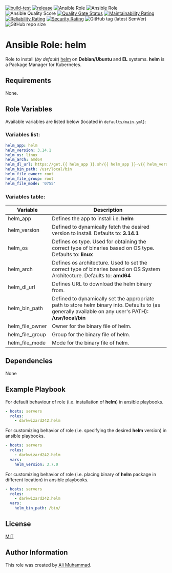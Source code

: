[![build-test](https://github.com/darkwizard242/ansible-role-helm/workflows/build-and-test/badge.svg?branch=master)](https://github.com/darkwizard242/ansible-role-helm/actions?query=workflow%3Abuild-and-test) [![release](https://github.com/darkwizard242/ansible-role-helm/workflows/release/badge.svg)](https://github.com/darkwizard242/ansible-role-helm/actions?query=workflow%3Arelease) ![Ansible Role](https://img.shields.io/ansible/role/57160?color=dark%20green%20) ![Ansible Role](https://img.shields.io/ansible/role/d/57160?label=role%20downloads) ![Ansible Quality Score](https://img.shields.io/ansible/quality/57160?label=ansible%20quality%20score) [![Quality Gate Status](https://sonarcloud.io/api/project_badges/measure?project=ansible-role-helm&metric=alert_status)](https://sonarcloud.io/dashboard?id=ansible-role-helm) [![Maintainability Rating](https://sonarcloud.io/api/project_badges/measure?project=ansible-role-helm&metric=sqale_rating)](https://sonarcloud.io/dashboard?id=ansible-role-helm) [![Reliability Rating](https://sonarcloud.io/api/project_badges/measure?project=ansible-role-helm&metric=reliability_rating)](https://sonarcloud.io/dashboard?id=ansible-role-helm) [![Security Rating](https://sonarcloud.io/api/project_badges/measure?project=ansible-role-helm&metric=security_rating)](https://sonarcloud.io/dashboard?id=ansible-role-helm) ![GitHub tag (latest SemVer)](https://img.shields.io/github/tag/darkwizard242/ansible-role-helm?label=release) ![GitHub repo size](https://img.shields.io/github/repo-size/darkwizard242/ansible-role-helm?color=orange&style=flat-square)

# Ansible Role: helm

Role to install (_by default_) [helm](https://helm.sh/) on **Debian/Ubuntu** and **EL** systems. **helm** is a Package Manager for Kubernetes.

## Requirements

None.

## Role Variables

Available variables are listed below (located in `defaults/main.yml`):

### Variables list:

```yaml
helm_app: helm
helm_version: 3.14.1
helm_os: linux
helm_arch: amd64
helm_dl_url: https://get.{{ helm_app }}.sh/{{ helm_app }}-v{{ helm_version }}-{{ helm_os }}-{{ helm_arch }}.tar.gz
helm_bin_path: /usr/local/bin
helm_file_owner: root
helm_file_group: root
helm_file_mode: '0755'
```

### Variables table:

Variable        | Description
--------------- | ------------------------------------------------------------------------------------------------------------------------------------------------------
helm_app        | Defines the app to install i.e. **helm**
helm_version    | Defined to dynamically fetch the desired version to install. Defaults to: **3.14.1**
helm_os         | Defines os type. Used for obtaining the correct type of binaries based on OS type. Defaults to: **linux**
helm_arch       | Defines os architecture. Used to set the correct type of binaries based on OS System Architecture. Defaults to: **amd64**
helm_dl_url     | Defines URL to download the helm binary from.
helm_bin_path   | Defined to dynamically set the appropriate path to store helm binary into. Defaults to (as generally available on any user's PATH): **/usr/local/bin**
helm_file_owner | Owner for the binary file of helm.
helm_file_group | Group for the binary file of helm.
helm_file_mode  | Mode for the binary file of helm.

## Dependencies

None

## Example Playbook

For default behaviour of role (i.e. installation of **helm**) in ansible playbooks.

```yaml
- hosts: servers
  roles:
    - darkwizard242.helm
```

For customizing behavior of role (i.e. specifying the desired **helm** version) in ansible playbooks.

```yaml
- hosts: servers
  roles:
    - darkwizard242.helm
  vars:
    helm_version: 3.7.0
```

For customizing behavior of role (i.e. placing binary of **helm** package in different location) in ansible playbooks.

```yaml
- hosts: servers
  roles:
    - darkwizard242.helm
  vars:
    helm_bin_path: /bin/
```

## License

[MIT](https://github.com/darkwizard242/ansible-role-helm/blob/master/LICENSE)

## Author Information

This role was created by [Ali Muhammad](https://www.alimuhammad.dev/).
